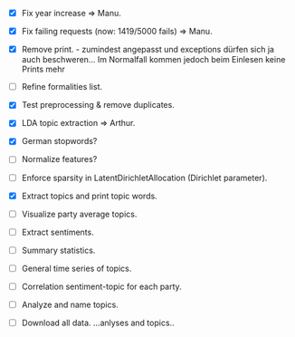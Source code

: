  - [x] Fix year increase => Manu.
 - [x] Fix failing requests (now: 1419/5000 fails) => Manu.
 - [x] Remove print. - zumindest angepasst und exceptions dürfen sich ja auch beschweren... Im Normalfall kommen jedoch beim Einlesen keine Prints mehr
 - [ ] Refine formalities list.
 - [x] Test preprocessing & remove duplicates.
 - [x] LDA topic extraction => Arthur.
 - [x] German stopwords?
 - [ ] Normalize features?
 - [ ] Enforce sparsity in LatentDirichletAllocation (Dirichlet parameter).


 - [x] Extract topics and print topic words.
 - [ ] Visualize party average topics.
 - [ ] Extract sentiments.
 - [ ] Summary statistics.
 - [ ] General time series of topics.
 - [ ] Correlation sentiment-topic for each party.
 - [ ] Analyze and name topics.
 - [ ] Download all data.
...anlyses and topics..
